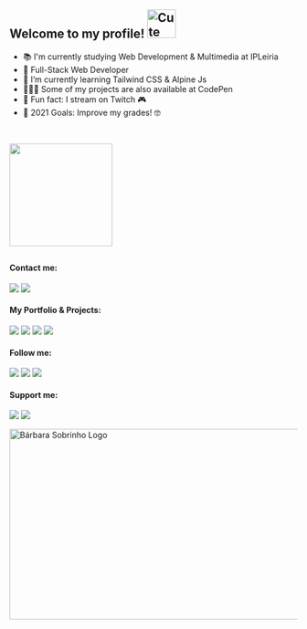 ## Welcome to my profile! <img alt="Cute Cat Gif" height="50" width="50" src="https://media.tenor.com/images/d1c694e260cfef6fc7e3b2d733701e25/tenor.gif">

<!-- Profile Info -->
- 📚 I'm currently studying Web Development & Multimedia at IPLeiria
- 🔭 Full-Stack Web Developer
- 🌱 I’m currently learning Tailwind CSS & Alpine Js
- 👩🏻‍💻 Some of my projects are also available at CodePen
- 🤪 Fun fact: I stream on Twitch 🎮
- 🎯 2021 Goals: Improve my grades! 🤓

<br/>

<!-- Profile Stats -->
[<img height="180em" src="https://github-readme-stats-eight-theta.vercel.app/api?username=sobrinhoanac&show_icons=true&title_color=ff76c7&text_color=fff&icon_color=ffc2e6&bg_color=000&include_all_commits=true&count_private=true"/>](https://github.com/barbarasobrinho)
  
##

#### Contact me:
  
<!-- Contact Links -->
[<img src="https://img.shields.io/badge/contact@barbarasobrinho.com-000?style=for-the-badge&logo=Gmail&logoColor=ff76c7" target="_blank"/>](https://github.com/barbarasobrinho)
[<img src="https://img.shields.io/badge/Telegram-000?style=for-the-badge&logo=minutemailer&logoColor=ff76c7" target="_blank">](https://t.me/barbarasobrinho)

#### My Portfolio & Projects:
  
<!-- CV Links -->
[<img src="https://img.shields.io/badge/Website-000?style=for-the-badge&logo=realm&logoColor=ff76c7" target="_blank"/>](https://github.com/barbarasobrinho)
[<img src="https://img.shields.io/badge/LinkedIn-000?style=for-the-badge&logo=Linkedin&logoColor=ff76c7" target="_blank"/>](https://www.linkedin.com/in/barbarasobrinho)
[<img src="https://img.shields.io/badge/Codepen-000?style=for-the-badge&logo=Codepen&logoColor=ff76c7" target="_blank"/>](https://www.codepen.io/barbarasobrinho)
[<img src="https://img.shields.io/badge/Dev.to-000?style=for-the-badge&logo=Dev.to&logoColor=ff76c7" target="_blank"/>](https://www.dev.to/barbarasobrinho)

#### Follow me:

<!-- Social Links -->
[<img src="https://img.shields.io/badge/Twitter-000?style=for-the-badge&logo=Twitter&logoColor=ff76c7" target="_blank"/>](https://www.twitter.com/follow/babsobrinho)
[<img src="https://img.shields.io/badge/Instagram-000?style=for-the-badge&logo=Instagram&logoColor=ff76c7" target="_blank"/>](https://www.instagram.com/follow/babsobrinho)
[<img src="https://img.shields.io/badge/Twitch-000?style=for-the-badge&logo=Twitch&logoColor=ff76c7" target="_blank"/>](https://www.twitch.tv/babsobrinho)

#### Support me:

<!-- Support Links -->
[<img src="https://img.shields.io/badge/PicPay-000?style=for-the-badge&logo=picpay&logoColor=ff76c7" target="_blank"/>](https://app.picpay.com/user/barbarasobrinho)
[<img src="https://img.shields.io/badge/PayPal-000?style=for-the-badge&logo=pandora&logoColor=ff76c7" target="_blank"/>](https://www.paypal.com/donate/?hosted_button_id=LR7VQ7J5U4PMY)

<img align="center" alt="Bárbara Sobrinho Logo" height="334" width="519" src="bs_logo.png">
